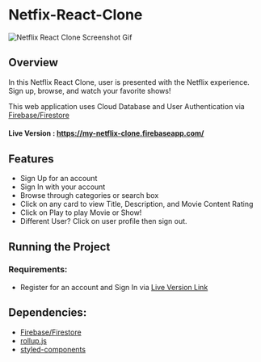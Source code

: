 # Netfix-React-Clone

<img src="https://i.imgur.com/ExFk7u4.gif" alt="Netflix React Clone Screenshot Gif">


## Overview

In this Netflix React Clone, user is presented with the Netflix experience.
Sign up, browse, and watch your favorite shows!

This web application uses Cloud Database and User Authentication via [Firebase/Firestore](https://firebase.google.com/)

#### Live Version : https://my-netflix-clone.firebaseapp.com/

## Features

- Sign Up for an account
- Sign In with your account
- Browse through categories or search box
- Click on any card to view Title, Description, and Movie Content Rating
- Click on Play to play Movie or Show!
- Different User? Click on user profile then sign out.

## Running the Project

### Requirements:

- Register for an account and Sign In via [Live Version Link](https://my-netflix-clone.firebaseapp.com/)

## Dependencies:

  - [Firebase/Firestore](https://firebase.google.com/)
  - [rollup.js](https://rollupjs.org/guide/en/)
  - [styled-components](https://styled-components.com/)

